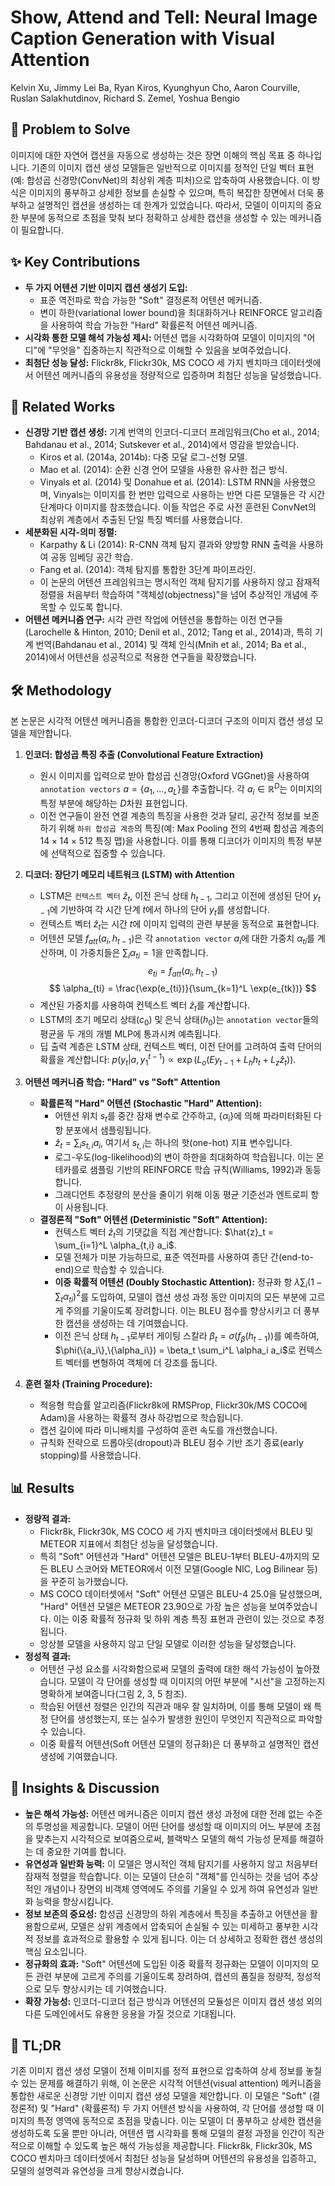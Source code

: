 # Show, Attend and Tell: Neural Image Caption Generation with Visual Attention
Kelvin Xu, Jimmy Lei Ba, Ryan Kiros, Kyunghyun Cho, Aaron Courville, Ruslan Salakhutdinov, Richard S. Zemel, Yoshua Bengio

## 🧩 Problem to Solve
이미지에 대한 자연어 캡션을 자동으로 생성하는 것은 장면 이해의 핵심 목표 중 하나입니다. 기존의 이미지 캡션 생성 모델들은 일반적으로 이미지를 정적인 단일 벡터 표현(예: 합성곱 신경망(ConvNet)의 최상위 계층 피처)으로 압축하여 사용했습니다. 이 방식은 이미지의 풍부하고 상세한 정보를 손실할 수 있으며, 특히 복잡한 장면에서 더욱 풍부하고 설명적인 캡션을 생성하는 데 한계가 있었습니다. 따라서, 모델이 이미지의 중요한 부분에 동적으로 초점을 맞춰 보다 정확하고 상세한 캡션을 생성할 수 있는 메커니즘이 필요합니다.

## ✨ Key Contributions
*   **두 가지 어텐션 기반 이미지 캡션 생성기 도입:**
    *   표준 역전파로 학습 가능한 "Soft" 결정론적 어텐션 메커니즘.
    *   변이 하한(variational lower bound)을 최대화하거나 REINFORCE 알고리즘을 사용하여 학습 가능한 "Hard" 확률론적 어텐션 메커니즘.
*   **시각화 통한 모델 해석 가능성 제시:** 어텐션 맵을 시각화하여 모델이 이미지의 "어디"에 "무엇을" 집중하는지 직관적으로 이해할 수 있음을 보여주었습니다.
*   **최첨단 성능 달성:** Flickr8k, Flickr30k, MS COCO 세 가지 벤치마크 데이터셋에서 어텐션 메커니즘의 유용성을 정량적으로 입증하며 최첨단 성능을 달성했습니다.

## 📎 Related Works
*   **신경망 기반 캡션 생성:** 기계 번역의 인코더-디코더 프레임워크(Cho et al., 2014; Bahdanau et al., 2014; Sutskever et al., 2014)에서 영감을 받았습니다.
    *   Kiros et al. (2014a, 2014b): 다중 모달 로그-선형 모델.
    *   Mao et al. (2014): 순환 신경 언어 모델을 사용한 유사한 접근 방식.
    *   Vinyals et al. (2014) 및 Donahue et al. (2014): LSTM RNN을 사용했으며, Vinyals는 이미지를 한 번만 입력으로 사용하는 반면 다른 모델들은 각 시간 단계마다 이미지를 참조했습니다. 이들 작업은 주로 사전 훈련된 ConvNet의 최상위 계층에서 추출된 단일 특징 벡터를 사용했습니다.
*   **세분화된 시각-의미 정렬:**
    *   Karpathy & Li (2014): R-CNN 객체 탐지 결과와 양방향 RNN 출력을 사용하여 공동 임베딩 공간 학습.
    *   Fang et al. (2014): 객체 탐지를 통합한 3단계 파이프라인.
    *   이 논문의 어텐션 프레임워크는 명시적인 객체 탐지기를 사용하지 않고 잠재적 정렬을 처음부터 학습하여 "객체성(objectness)"을 넘어 추상적인 개념에 주목할 수 있도록 합니다.
*   **어텐션 메커니즘 연구:** 시각 관련 작업에 어텐션을 통합하는 이전 연구들(Larochelle & Hinton, 2010; Denil et al., 2012; Tang et al., 2014)과, 특히 기계 번역(Bahdanau et al., 2014) 및 객체 인식(Mnih et al., 2014; Ba et al., 2014)에서 어텐션을 성공적으로 적용한 연구들을 확장했습니다.

## 🛠️ Methodology
본 논문은 시각적 어텐션 메커니즘을 통합한 인코더-디코더 구조의 이미지 캡션 생성 모델을 제안합니다.

1.  **인코더: 합성곱 특징 추출 (Convolutional Feature Extraction)**
    *   원시 이미지를 입력으로 받아 합성곱 신경망(Oxford VGGnet)을 사용하여 `annotation vectors` $a = \{a_1, ..., a_L\}$를 추출합니다. 각 $a_i \in \mathbb{R}^D$는 이미지의 특정 부분에 해당하는 $D$차원 표현입니다.
    *   이전 연구들이 완전 연결 계층의 특징을 사용한 것과 달리, 공간적 정보를 보존하기 위해 `하위 합성곱 계층`의 특징(예: Max Pooling 전의 4번째 합성곱 계층의 $14 \times 14 \times 512$ 특징 맵)을 사용합니다. 이를 통해 디코더가 이미지의 특정 부분에 선택적으로 집중할 수 있습니다.

2.  **디코더: 장단기 메모리 네트워크 (LSTM) with Attention**
    *   LSTM은 `컨텍스트 벡터` $\hat{z}_t$, 이전 은닉 상태 $h_{t-1}$, 그리고 이전에 생성된 단어 $y_{t-1}$에 기반하여 각 시간 단계 $t$에서 하나의 단어 $y_t$를 생성합니다.
    *   컨텍스트 벡터 $\hat{z}_t$는 시간 $t$에 이미지 입력의 관련 부분을 동적으로 표현합니다.
    *   어텐션 모델 $f_{att}(a_i, h_{t-1})$은 각 `annotation vector` $a_i$에 대한 가중치 $\alpha_{ti}$를 계산하며, 이 가중치들은 $\sum_i \alpha_{ti} = 1$을 만족합니다.
        $$ e_{ti} = f_{att}(a_i, h_{t-1}) $$
        $$ \alpha_{ti} = \frac{\exp(e_{ti})}{\sum_{k=1}^L \exp(e_{tk})} $$
    *   계산된 가중치를 사용하여 컨텍스트 벡터 $\hat{z}_t$를 계산합니다.
    *   LSTM의 초기 메모리 상태($c_0$) 및 은닉 상태($h_0$)는 `annotation vector`들의 평균을 두 개의 개별 MLP에 통과시켜 예측됩니다.
    *   딥 출력 계층은 LSTM 상태, 컨텍스트 벡터, 이전 단어를 고려하여 출력 단어의 확률을 계산합니다: $p(y_t|a, y_{1}^{t-1}) \propto \exp(L_o(Ey_{t-1} + L_h h_t + L_z \hat{z}_t))$.

3.  **어텐션 메커니즘 학습: "Hard" vs "Soft" Attention**
    *   **확률론적 "Hard" 어텐션 (Stochastic "Hard" Attention):**
        *   어텐션 위치 $s_t$를 중간 잠재 변수로 간주하고, $\{\alpha_i\}$에 의해 파라미터화된 다항 분포에서 샘플링됩니다.
        *   $\hat{z}_t = \sum_i s_{t,i} a_i$, 여기서 $s_{t,i}$는 하나의 핫(one-hot) 지표 변수입니다.
        *   로그-우도(log-likelihood)의 변이 하한을 최대화하여 학습됩니다. 이는 몬테카를로 샘플링 기반의 REINFORCE 학습 규칙(Williams, 1992)과 동등합니다.
        *   그래디언트 추정량의 분산을 줄이기 위해 이동 평균 기준선과 엔트로피 항이 사용됩니다.
    *   **결정론적 "Soft" 어텐션 (Deterministic "Soft" Attention):**
        *   컨텍스트 벡터 $\hat{z}_t$의 기댓값을 직접 계산합니다: $\hat{z}_t = \sum_{i=1}^L \alpha_{t,i} a_i$.
        *   모델 전체가 미분 가능하므로, 표준 역전파를 사용하여 종단 간(end-to-end)으로 학습할 수 있습니다.
        *   **이중 확률적 어텐션 (Doubly Stochastic Attention):** 정규화 항 $\lambda \sum_i (1 - \sum_t \alpha_{ti})^2$를 도입하여, 모델이 캡션 생성 과정 동안 이미지의 모든 부분에 고르게 주의를 기울이도록 장려합니다. 이는 BLEU 점수를 향상시키고 더 풍부한 캡션을 생성하는 데 기여했습니다.
        *   이전 은닉 상태 $h_{t-1}$로부터 게이팅 스칼라 $\beta_t = \sigma(f_{\beta}(h_{t-1}))$를 예측하여, $\phi(\{a_i\},\{\alpha_i\}) = \beta_t \sum_i^L \alpha_i a_i$로 컨텍스트 벡터를 변형하여 객체에 더 강조를 둡니다.

4.  **훈련 절차 (Training Procedure):**
    *   적응형 학습률 알고리즘(Flickr8k에 RMSProp, Flickr30k/MS COCO에 Adam)을 사용하는 확률적 경사 하강법으로 학습됩니다.
    *   캡션 길이에 따라 미니배치를 구성하여 훈련 속도를 개선했습니다.
    *   규칙화 전략으로 드롭아웃(dropout)과 BLEU 점수 기반 조기 종료(early stopping)를 사용했습니다.

## 📊 Results
*   **정량적 결과:**
    *   Flickr8k, Flickr30k, MS COCO 세 가지 벤치마크 데이터셋에서 BLEU 및 METEOR 지표에서 최첨단 성능을 달성했습니다.
    *   특히 "Soft" 어텐션과 "Hard" 어텐션 모델은 BLEU-1부터 BLEU-4까지의 모든 BLEU 스코어와 METEOR에서 이전 모델(Google NIC, Log Bilinear 등)을 꾸준히 능가했습니다.
    *   MS COCO 데이터셋에서 "Soft" 어텐션 모델은 BLEU-4 25.0을 달성했으며, "Hard" 어텐션 모델은 METEOR 23.90으로 가장 높은 성능을 보여주었습니다. 이는 이중 확률적 정규화 및 하위 계층 특징 표현과 관련이 있는 것으로 추정됩니다.
    *   앙상블 모델을 사용하지 않고 단일 모델로 이러한 성능을 달성했습니다.
*   **정성적 결과:**
    *   어텐션 구성 요소를 시각화함으로써 모델의 출력에 대한 해석 가능성이 높아졌습니다. 모델이 각 단어를 생성할 때 이미지의 어떤 부분에 "시선"을 고정하는지 명확하게 보여줍니다(그림 2, 3, 5 참조).
    *   학습된 어텐션 정렬은 인간의 직관과 매우 잘 일치하며, 이를 통해 모델이 왜 특정 단어를 생성했는지, 또는 실수가 발생한 원인이 무엇인지 직관적으로 파악할 수 있습니다.
    *   이중 확률적 어텐션(Soft 어텐션 모델의 정규화)은 더 풍부하고 설명적인 캡션 생성에 기여했습니다.

## 🧠 Insights & Discussion
*   **높은 해석 가능성:** 어텐션 메커니즘은 이미지 캡션 생성 과정에 대한 전례 없는 수준의 투명성을 제공합니다. 모델이 어떤 단어를 생성할 때 이미지의 어느 부분에 초점을 맞추는지 시각적으로 보여줌으로써, 블랙박스 모델의 해석 가능성 문제를 해결하는 데 중요한 기여를 합니다.
*   **유연성과 일반화 능력:** 이 모델은 명시적인 객체 탐지기를 사용하지 않고 처음부터 잠재적 정렬을 학습합니다. 이는 모델이 단순히 "객체"를 인식하는 것을 넘어 추상적인 개념이나 장면의 비객체 영역에도 주의를 기울일 수 있게 하여 유연성과 일반화 능력을 향상시킵니다.
*   **정보 보존의 중요성:** 합성곱 신경망의 하위 계층에서 특징을 추출하고 어텐션을 활용함으로써, 모델은 상위 계층에서 압축되어 손실될 수 있는 미세하고 풍부한 시각적 정보를 효과적으로 활용할 수 있게 됩니다. 이는 더 상세하고 정확한 캡션 생성의 핵심 요소입니다.
*   **정규화의 효과:** "Soft" 어텐션에 도입된 이중 확률적 정규화는 모델이 이미지의 모든 관련 부분에 고르게 주의를 기울이도록 장려하여, 캡션의 품질을 정량적, 정성적으로 모두 향상시키는 데 기여했습니다.
*   **확장 가능성:** 인코더-디코더 접근 방식과 어텐션의 모듈성은 이미지 캡션 생성 외의 다른 도메인에서도 유용한 응용을 가질 것으로 기대됩니다.

## 📌 TL;DR
기존 이미지 캡션 생성 모델이 전체 이미지를 정적 표현으로 압축하여 상세 정보를 놓칠 수 있는 문제를 해결하기 위해, 이 논문은 시각적 어텐션(visual attention) 메커니즘을 통합한 새로운 신경망 기반 이미지 캡션 생성 모델을 제안합니다. 이 모델은 "Soft" (결정론적) 및 "Hard" (확률론적) 두 가지 어텐션 방식을 사용하여, 각 단어를 생성할 때 이미지의 특정 영역에 동적으로 초점을 맞춥니다. 이는 모델이 더 풍부하고 상세한 캡션을 생성하도록 도울 뿐만 아니라, 어텐션 맵 시각화를 통해 모델의 결정 과정을 인간이 직관적으로 이해할 수 있도록 높은 해석 가능성을 제공합니다. Flickr8k, Flickr30k, MS COCO 벤치마크 데이터셋에서 최첨단 성능을 달성하며 어텐션의 유용성을 입증하고, 모델의 설명력과 유연성을 크게 향상시켰습니다.